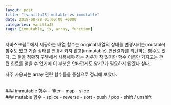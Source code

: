 ```yaml
---
layout: post
title: "[vanillaJS] mutable vs immutable"
date: 2018-08-28 01:00:00 +0000
categories: vanillaJS
tags: [immutable, js, array, function]
---
```

자바스크립트에서 제공하는 배열 함수는 original 배열의 상태를 변경시키는(mutable) 함수도 있고 기존 상태를 변경시키지 않고(immutable) 연산결과를 리턴하는 함수도 있다. 그 둘을 정확히 구별해서 사용해야 하는 경우가 참 많지만 함수 이름만 가지고는 관련 힌트를 얻을 수 없기에 이 부분은 안타깝게도 암기?가 필요하지 않겠나 싶다.

자주 사용되는 array 관련 함수들을 중심으로 정리해 보았다.

<br>
### immutable 함수
- filter
- map
- slice

<br>
### mutable 함수
- splice
- reverse
- sort
- push / pop
- shift / unshift